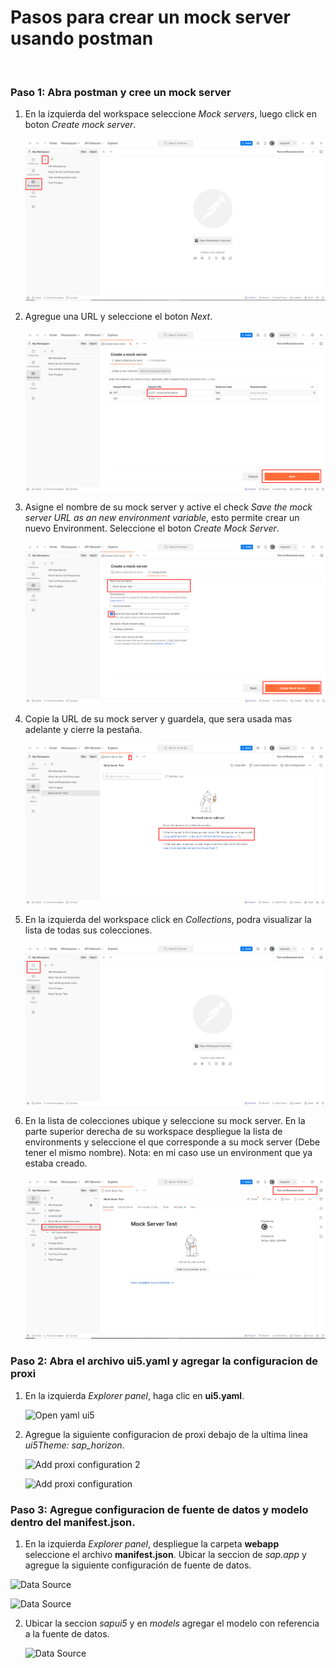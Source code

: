 # Pasos para crear un mock server usando postman


<br>

### Paso 1: Abra postman y cree un mock server

1. En la izquierda del workspace seleccione *Mock servers*, luego click en boton *Create mock server*.

   ![Create mock server](img3/n01-create-mock-server.png)
   

2. Agregue una URL y seleccione el boton *Next*. 

   ![Add url](img3/n02-name-request.png)

3. Asigne el nombre de su mock server y active el check *Save the mock server URL as an new environment variable*, esto permite crear un nuevo Environment. Seleccione el boton *Create Mock Server*.

   ![Add name mock server](img3/n03-name-mock-server.png)

4. Copie la URL de su mock server y guardela, que sera usada mas adelante y cierre la pestaña.

   ![Copy url](img3/n04-url-environment.png)

5. En la izquierda del workspace click en *Collections*, podra visualizar la lista de todas sus colecciones.

    ![Copy url](img3/n05-select-collection.png)

6.  En la lista de colecciones ubique y seleccione su mock server. En la parte superior derecha de su workspace despliegue la lista de environments y seleccione
    el que corresponde a su mock server (Debe tener el mismo nombre). Nota: en mi caso use un environment que ya estaba creado.

    ![Copy url](img3/n06-select-environment.png)

   

### Paso 2: Abra el archivo ui5.yaml y agregar la configuracion de proxi

1. En la izquierda *Explorer panel*, haga clic en **ui5.yaml**.
   
   ![Open yaml ui5](img/n04-open-ui5-yaml-file.png)

2. Agregue la siguiente configuracion de proxi debajo de la ultima linea *ui5Theme: sap_horizon*.
   
   ![Add proxi configuration 2 ](img/n05-proxy-config-cod.png)
     
   ![Add proxi configuration ](img/n05-proxy-configuration.png)

### Paso 3: Agregue configuracion de fuente de datos y modelo dentro del manifest.json.
   
1.  En la izquierda *Explorer panel*, despliegue la carpeta **webapp** seleccione el archivo **manifest.json**. Ubicar la seccion de *sap.app* y agregue la siguiente configuración de fuente de datos.
   
   ![Data Source](img/n08-data-source.png)

   ![Data Source](img/n06-data-source-configuration.png)

2. Ubicar la seccion *sapui5* y en *models* agregar el modelo con referencia a la fuente de datos.

   ![Data Source](img/n07-add-a-model.png)
